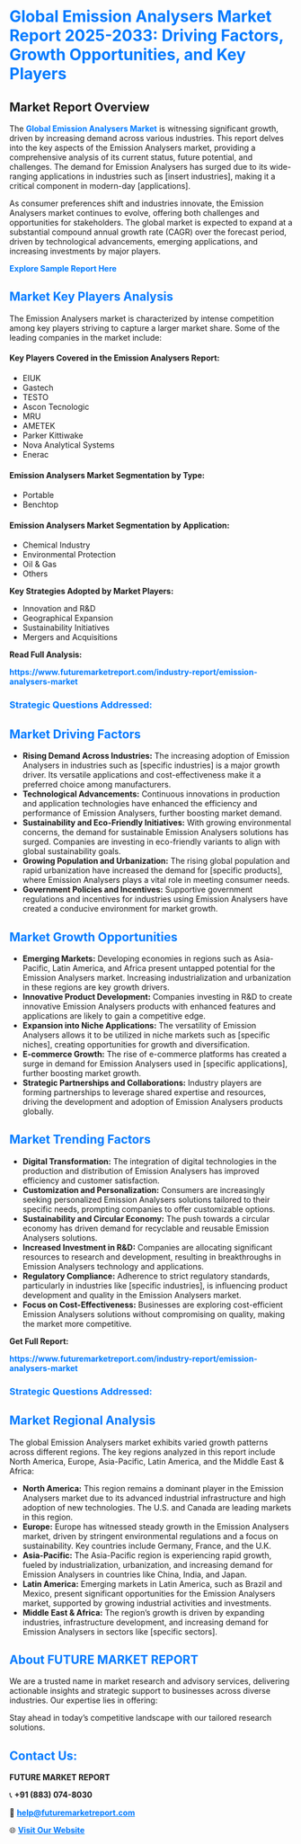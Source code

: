 <h1 style="color: #007BFF;">Global Emission Analysers Market Report 2025-2033: Driving Factors, Growth Opportunities, and Key Players</h1>

<section id="overview">
<h2>Market Report Overview</h2>
<p>The <a href="https://www.futuremarketreport.com/industry-report/emission-analysers-market" style="color: #007BFF; text-decoration: none;"><strong>Global Emission Analysers Market</strong></a> is witnessing significant growth, driven by increasing demand across various industries. This report delves into the key aspects of the Emission Analysers market, providing a comprehensive analysis of its current status, future potential, and challenges. The demand for Emission Analysers has surged due to its wide-ranging applications in industries such as [insert industries], making it a critical component in modern-day [applications].</p>
<p>As consumer preferences shift and industries innovate, the Emission Analysers market continues to evolve, offering both challenges and opportunities for stakeholders. The global market is expected to expand at a substantial compound annual growth rate (CAGR) over the forecast period, driven by technological advancements, emerging applications, and increasing investments by major players.</p>
</section>

<section id="overview">
<p><a href="https://www.futuremarketreport.com/request-sample/reportId=52321" style="color: #007BFF; text-decoration: none;"><strong>Explore Sample Report Here</strong></a></p>
</section>

<section id="key-players">
<h2 style="color: #007BFF;">Market Key Players Analysis</h2>
<p>The Emission Analysers market is characterized by intense competition among key players striving to capture a larger market share. Some of the leading companies in the market include:</p>
<h4>Key Players Covered in the Emission Analysers Report:</h4>
<ul><li>EIUK</li><li>Gastech</li><li>TESTO</li><li>Ascon Tecnologic</li><li>MRU</li><li>AMETEK</li><li>Parker Kittiwake</li><li>Nova Analytical Systems</li><li>Enerac</li></ul>
<h4>Emission Analysers Market Segmentation by Type:</h4>
<ul><li>Portable</li><li>Benchtop</li></ul>

<h4>Emission Analysers Market Segmentation by Application:</h4>
<ul><li>Chemical Industry</li><li>Environmental Protection</li><li>Oil &amp; Gas</li><li>Others</li></ul>
<p><strong>Key Strategies Adopted by Market Players:</strong></p>
<ul>
<li>Innovation and R&D</li>
<li>Geographical Expansion</li>
<li>Sustainability Initiatives</li>
<li>Mergers and Acquisitions</li>
</ul>
</section>

<section>
<p><strong>Read Full Analysis: </strong></p><a href="https://www.futuremarketreport.com/industry-report/emission-analysers-market" style="color: #007BFF; text-decoration: none;"><strong>https://www.futuremarketreport.com/industry-report/emission-analysers-market</strong></a>
<h3 style="color: #007BFF;">Strategic Questions Addressed:</h3>
</section>

<section id="driving-factors">
<h2 style="color: #007BFF;">Market Driving Factors</h2>
<ul>
<li><strong>Rising Demand Across Industries:</strong> The increasing adoption of Emission Analysers in industries such as [specific industries] is a major growth driver. Its versatile applications and cost-effectiveness make it a preferred choice among manufacturers.</li>
<li><strong>Technological Advancements:</strong> Continuous innovations in production and application technologies have enhanced the efficiency and performance of Emission Analysers, further boosting market demand.</li>
<li><strong>Sustainability and Eco-Friendly Initiatives:</strong> With growing environmental concerns, the demand for sustainable Emission Analysers solutions has surged. Companies are investing in eco-friendly variants to align with global sustainability goals.</li>
<li><strong>Growing Population and Urbanization:</strong> The rising global population and rapid urbanization have increased the demand for [specific products], where Emission Analysers plays a vital role in meeting consumer needs.</li>
<li><strong>Government Policies and Incentives:</strong> Supportive government regulations and incentives for industries using Emission Analysers have created a conducive environment for market growth.</li>
</ul>
</section>

<section id="growth-opportunities">
<h2 style="color: #007BFF;">Market Growth Opportunities</h2>
<ul>
<li><strong>Emerging Markets:</strong> Developing economies in regions such as Asia-Pacific, Latin America, and Africa present untapped potential for the Emission Analysers market. Increasing industrialization and urbanization in these regions are key growth drivers.</li>
<li><strong>Innovative Product Development:</strong> Companies investing in R&D to create innovative Emission Analysers products with enhanced features and applications are likely to gain a competitive edge.</li>
<li><strong>Expansion into Niche Applications:</strong> The versatility of Emission Analysers allows it to be utilized in niche markets such as [specific niches], creating opportunities for growth and diversification.</li>
<li><strong>E-commerce Growth:</strong> The rise of e-commerce platforms has created a surge in demand for Emission Analysers used in [specific applications], further boosting market growth.</li>
<li><strong>Strategic Partnerships and Collaborations:</strong> Industry players are forming partnerships to leverage shared expertise and resources, driving the development and adoption of Emission Analysers products globally.</li>
</ul>
</section>

<section id="trending-factors">
<h2 style="color: #007BFF;">Market Trending Factors</h2>
<ul>
<li><strong>Digital Transformation:</strong> The integration of digital technologies in the production and distribution of Emission Analysers has improved efficiency and customer satisfaction.</li>
<li><strong>Customization and Personalization:</strong> Consumers are increasingly seeking personalized Emission Analysers solutions tailored to their specific needs, prompting companies to offer customizable options.</li>
<li><strong>Sustainability and Circular Economy:</strong> The push towards a circular economy has driven demand for recyclable and reusable Emission Analysers solutions.</li>
<li><strong>Increased Investment in R&D:</strong> Companies are allocating significant resources to research and development, resulting in breakthroughs in Emission Analysers technology and applications.</li>
<li><strong>Regulatory Compliance:</strong> Adherence to strict regulatory standards, particularly in industries like [specific industries], is influencing product development and quality in the Emission Analysers market.</li>
<li><strong>Focus on Cost-Effectiveness:</strong> Businesses are exploring cost-efficient Emission Analysers solutions without compromising on quality, making the market more competitive.</li>
</ul>
</section>

<section>
<p><strong>Get Full Report: </strong></p><a href="https://www.futuremarketreport.com/industry-report/emission-analysers-market" style="color: #007BFF; text-decoration: none;"><strong>https://www.futuremarketreport.com/industry-report/emission-analysers-market</strong></a>
<h3 style="color: #007BFF;">Strategic Questions Addressed:</h3>
</section>


<section id="regional-analysis">
<h2 style="color: #007BFF;">Market Regional Analysis</h2>
<p>The global Emission Analysers market exhibits varied growth patterns across different regions. The key regions analyzed in this report include North America, Europe, Asia-Pacific, Latin America, and the Middle East & Africa:</p>
<ul>
<li><strong>North America:</strong> This region remains a dominant player in the Emission Analysers market due to its advanced industrial infrastructure and high adoption of new technologies. The U.S. and Canada are leading markets in this region.</li>
<li><strong>Europe:</strong> Europe has witnessed steady growth in the Emission Analysers market, driven by stringent environmental regulations and a focus on sustainability. Key countries include Germany, France, and the U.K.</li>
<li><strong>Asia-Pacific:</strong> The Asia-Pacific region is experiencing rapid growth, fueled by industrialization, urbanization, and increasing demand for Emission Analysers in countries like China, India, and Japan.</li>
<li><strong>Latin America:</strong> Emerging markets in Latin America, such as Brazil and Mexico, present significant opportunities for the Emission Analysers market, supported by growing industrial activities and investments.</li>
<li><strong>Middle East & Africa:</strong> The region’s growth is driven by expanding industries, infrastructure development, and increasing demand for Emission Analysers in sectors like [specific sectors].</li>
</ul>
</section>

<footer>
<h2 style="color: #007BFF;">About FUTURE MARKET REPORT</h2>
<p>We are a trusted name in market research and advisory services, delivering actionable insights and strategic support to businesses across diverse industries. Our expertise lies in offering:</p>

<p>Stay ahead in today’s competitive landscape with our tailored research solutions.</p>

<h2 style="color: #007BFF;">Contact Us:</h2>
<p><strong>FUTURE MARKET REPORT</strong></p>
<p>📞 <strong>+91 (883) 074-8030</strong></p>
<p>📧 <strong><a href="mailto:help@futuremarketreport.com" style="color: #007BFF;">help@futuremarketreport.com</a></strong></p>
<p>🌐 <strong><a href="https://www.futuremarketreport.com/" style="color: #007BFF;">Visit Our Website</a></strong></p>
</footer>